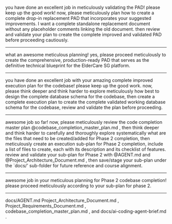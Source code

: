 you have done an excellent job in meticulously validating the PAD! please keep up the good work! now, please meticulously plan how to create a complete drop-in replacement PAD that incorporates your suggested improvements. I want a complete standalone replacement document without any placeholder comments linking the old document. then review and validate your plan to create the complete improved and validated PAD before proceeding cautiously.

---
what an awesome meticulous planning! yes, please proceed meticulously to create the comprehensive, production-ready PAD that serves as the definitive technical blueprint for the ElderCare SG platform.

---
you have done an excellent job with your amazing complete improved execution plan for the codebase! please keep up the good work. now, please think deeper and think harder to explore meticulously how best to design the complete database schema for the codebase, then create a complete execution plan to create the complete validated working database schema for the codebase, review and validate the plan before proceeding.

---
awesome job so far! now, please meticulously review the code completion master plan @codebase_completion_master_plan.md , then think deeper and think harder to carefully and thoroughly explore systematically what are the files that need to be created/added for Phase 2 completion, then meticulously create an execution sub-plan for Phase 2 completion, include a list of files to create, each with its description and its checklist of features. review and validate your sub-plan for Phase 2 with @AGENT.md and @Project_Architecture_Document.md , then save/stage your sub-plan under the `docs/' sub-folder for future reference and course alignment.

---

awesome job in your meticulous planning for Phase 2 codebase completion! please proceed meticulously according to your sub-plan for phase 2.

---

docs/AGENT.md Project_Architecture_Document.md , Project_Requirements_Document.md , codebase_completion_master_plan.md , and docs/ai-coding-agent-brief.md
.
